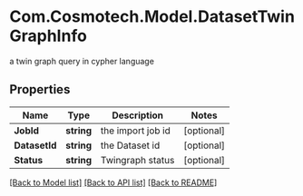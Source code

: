 # Com.Cosmotech.Model.DatasetTwinGraphInfo
a twin graph query in cypher language

## Properties

Name | Type | Description | Notes
------------ | ------------- | ------------- | -------------
**JobId** | **string** | the import job id | [optional] 
**DatasetId** | **string** | the Dataset id | [optional] 
**Status** | **string** | Twingraph status | [optional] 

[[Back to Model list]](../README.md#documentation-for-models) [[Back to API list]](../README.md#documentation-for-api-endpoints) [[Back to README]](../README.md)

